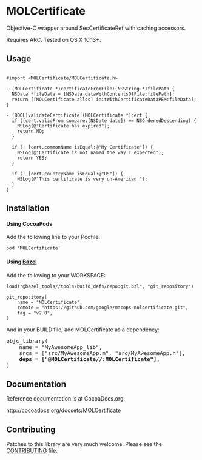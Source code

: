 # MOLCertificate
Objective-C wrapper around SecCertificateRef with caching accessors.

Requires ARC. Tested on OS X 10.13+.

## Usage

```objc

#import <MOLCertificate/MOLCertificate.h>

- (MOLCertificate *)certificateFromFile:(NSString *)filePath {
  NSData *fileData = [NSData dataWithContentsOfFile:filePath];
  return [[MOLCertificate alloc] initWithCertificateDataPEM:fileData];
}

- (BOOL)validateCertificate:(MOLCertificate *)cert {
  if ([cert.validFrom compare:[NSDate date]) == NSOrderedDescending) {
    NSLog(@"Certificate has expired");
    return NO;
  }

  if (! [cert.commonName isEqual:@"My Certificate"]) {
    NSLog(@"Certificate is not named the way I expected");
    return YES;
  }

  if (! [cert.countryName isEqual:@"US"]) {
    NSLog(@"This certificate is very un-American.");
  }
}
```

## Installation

#### Using CocoaPods

Add the following line to your Podfile:

```
pod 'MOLCertificate'
```

#### Using [Bazel](http://bazel.build)

Add the following to your WORKSPACE:

```
load("@bazel_tools//tools/build_defs/repo:git.bzl", "git_repository")

git_repository(
    name = "MOLCertificate",
    remote = "https://github.com/google/macops-molcertificate.git",
    tag = "v2.0",
)
```

And in your BUILD file, add MOLCertificate as a dependency:

<pre>
objc_library(
    name = "MyAwesomeApp_lib",
    srcs = ["src/MyAwesomeApp.m", "src/MyAwesomeApp.h"],
    <strong>deps = ["@MOLCertificate//:MOLCertificate"],</strong>
)
</pre>

## Documentation

Reference documentation is at CocoaDocs.org:

http://cocoadocs.org/docsets/MOLCertificate

## Contributing

Patches to this library are very much welcome.
Please see the [CONTRIBUTING](https://github.com/google/macops-molcertificate/blob/master/CONTRIBUTING.md) file.
